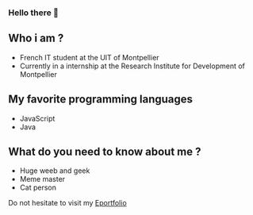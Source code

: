 ### Hello there 👋

## Who i am ?
- French IT student at the UIT of Montpellier
- Currently in a internship at the Research Institute for Development of Montpellier

## My favorite programming languages
- JavaScript
- Java

## What do you need to know about me ?
- Huge weeb and geek
- Meme master
- Cat person 

Do not hesitate to visit my [Eportfolio](https://alexandre-bousquet.github.io/)
